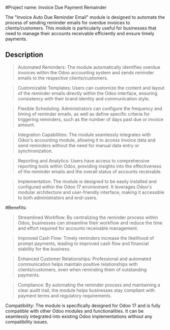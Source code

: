 #Project name:  Invoice Due Payment Remainder

The "Invoice Auto Due Reminder Email" module is designed to automate the process of sending reminder emails for overdue invoices to clients/customers. This module is particularly useful for businesses that need to manage their accounts receivable efficiently and ensure timely payments.

## Description

> Automated Reminders: The module automatically identifies overdue invoices within the Odoo accounting system and sends reminder emails to the respective clients/customers.

> Customizable Templates: Users can customize the content and layout of the reminder emails directly within the Odoo interface, ensuring consistency with their brand identity and communication style.

> Flexible Scheduling: Administrators can configure the frequency and timing of reminder emails, as well as define specific criteria for triggering reminders, such as the number of days past due or invoice amount.

> Integration Capabilities: The module seamlessly integrates with Odoo's accounting module, allowing it to access invoice data and send reminders without the need for manual data entry or synchronization.

> Reporting and Analytics: Users have access to comprehensive reporting tools within Odoo, providing insights into the effectiveness of the reminder emails and the overall status of accounts receivable.

> Implementation: The module is designed to be easily installed and configured within the Odoo 17 environment. It leverages Odoo's modular architecture and user-friendly interface, making it accessible to both administrators and end-users.


#Benefits:

> Streamlined Workflow: By centralizing the reminder process within Odoo, businesses can streamline their workflow and reduce the time and effort required for accounts receivable management.

> Improved Cash Flow: Timely reminders increase the likelihood of prompt payments, leading to improved cash flow and financial stability for the business.

> Enhanced Customer Relationships: Professional and automated communication helps maintain positive relationships with clients/customers, even when reminding them of outstanding payments.

> Compliance: By automating the reminder process and maintaining a clear audit trail, the module helps businesses stay compliant with payment terms and regulatory requirements.

Compatibility:
The module is specifically designed for Odoo 17 and is fully compatible with other Odoo modules and functionalities. It can be seamlessly integrated into existing Odoo implementations without any compatibility issues.
